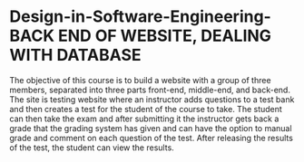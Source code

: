 # Design-in-Software-Engineering- BACK END OF WEBSITE, DEALING WITH DATABASE
The objective of this course is to build a website with a group of three members, separated into three parts front-end, middle-end, 
and back-end. The site is testing website where an instructor adds questions to a test bank and then creates a test for the student 
of the course to take. The student can then take the exam and after submitting it the instructor gets back a grade that the grading 
system has given and can have the option to manual grade and comment on each question of the test. After releasing the results of 
the test, the student can view the results.
